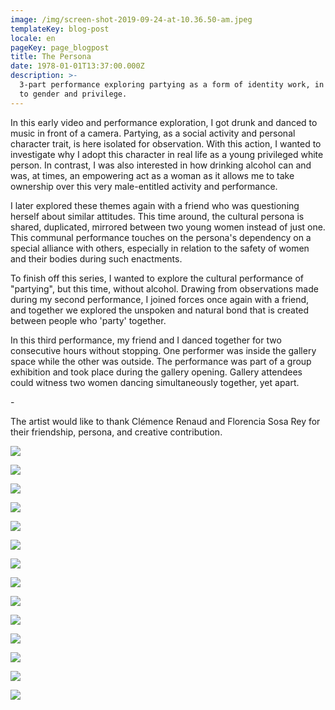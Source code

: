 ```yaml
---
image: /img/screen-shot-2019-09-24-at-10.36.50-am.jpeg
templateKey: blog-post
locale: en
pageKey: page_blogpost
title: The Persona
date: 1978-01-01T13:37:00.000Z
description: >-
  3-part performance exploring partying as a form of identity work, in relation
  to gender and privilege.
---
```

In this early video and performance exploration, I got drunk and danced to music in front of a camera. Partying, as a social activity and personal character trait, is here isolated for observation. With this action, I wanted to investigate why I adopt this character in real life as a young privileged white person. In contrast, I was also interested in how drinking alcohol can and was, at times, an empowering act as a woman as it allows me to take ownership over this very male-entitled activity and performance. 

I later explored these themes again with a friend who was questioning herself about similar attitudes. This time around, the cultural persona is shared, duplicated, mirrored between two young women instead of just one. This communal performance touches on the persona's dependency on a special alliance with others, especially in relation to the safety of women and their bodies during such enactments. 

To finish off this series, I wanted to explore the cultural performance of "partying", but this time, without alcohol. Drawing from observations made during my second performance, I joined forces once again with a friend, and together we explored the unspoken and natural bond that is created between people who 'party' together. 

In this third performance, my friend and I danced together for two consecutive hours without stopping. One performer was inside the gallery space while the other was outside. The performance was part of a group exhibition and took place during the gallery opening. Gallery attendees could witness two women dancing simultaneously together, yet apart.

\-

The artist would like to thank Clémence Renaud and Florencia Sosa Rey for their friendship, persona, and creative contribution. 

![](/img/screen-shot-2019-09-16-at-9.05.27-am.jpeg)

![](/img/screen-shot-2019-09-24-at-10.44.11-am.jpeg)

![](/img/screen-shot-2019-09-24-at-10.38.52-am.jpeg)

![](/img/screen-shot-2019-09-24-at-10.39.15-am.jpeg)

![](/img/screen-shot-2019-09-24-at-10.36.50-am.jpeg)

![](/img/screen-shot-2019-09-24-at-10.51.27-am.jpeg)

![](/img/screen-shot-2019-09-24-at-10.51.36-am.jpeg)

![](/img/screen-shot-2019-09-24-at-10.51.46-am.jpeg)

![](/img/screen-shot-2019-09-24-at-10.52.46-am.jpeg)

![](/img/screen-shot-2019-09-24-at-10.54.01-am.jpeg)

![](/img/mg_0207-copy.jpg)

![](/img/screen-shot-2013-10-16-at-4.55.50-pm.jpeg)

![](/img/screen-shot-2013-10-17-at-3.48.39-pm.jpeg)

![](/img/screen-shot-2013-10-16-at-4.54.57-pm.jpeg)
